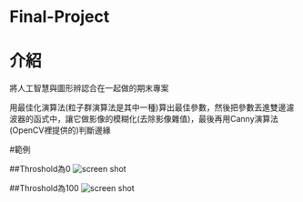 # Final-Project

# 介紹
將人工智慧與圖形辨認合在一起做的期末專案

用最佳化演算法(粒子群演算法是其中一種)算出最佳參數，然後把參數丟進雙邊濾波器的函式中，讓它做影像的模糊化(去除影像雜值)，最後再用Canny演算法(OpenCV裡提供的)判斷邊緣

#範例

##Throshold為0
![screen shot](http://i.imgur.com/Wt4iake.png)

##Throshold為100
![screen shot](http://i.imgur.com/KaEF3G6.png)
